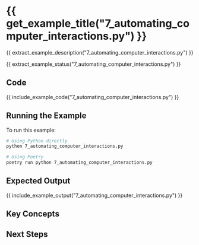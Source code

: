 # {{ get_example_title("7_automating_computer_interactions.py") }}

{{ extract_example_description("7_automating_computer_interactions.py") }}

{{ extract_example_status("7_automating_computer_interactions.py") }}

## Code

{{ include_example_code("7_automating_computer_interactions.py") }}

## Running the Example

To run this example:

```bash
# Using Python directly
python 7_automating_computer_interactions.py

# Using Poetry
poetry run python 7_automating_computer_interactions.py
```

## Expected Output

{{ include_example_output("7_automating_computer_interactions.py") }}

## Key Concepts

<!-- This section should be manually filled in with key concepts demonstrated by the example -->

## Next Steps

<!-- This section should be manually filled in with links to related examples or documentation --> 